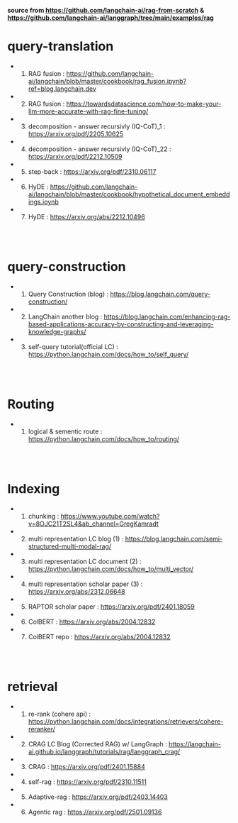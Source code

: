 **source from https://github.com/langchain-ai/rag-from-scratch & https://github.com/langchain-ai/langgraph/tree/main/examples/rag**

# query-translation
- 1. RAG fusion : https://github.com/langchain-ai/langchain/blob/master/cookbook/rag_fusion.ipynb?ref=blog.langchain.dev
- 2. RAG fusion : https://towardsdatascience.com/how-to-make-your-llm-more-accurate-with-rag-fine-tuning/
- 3. decomposition - answer recursivly (IQ-CoT)_1 : https://arxiv.org/pdf/2205.10625
- 4. decomposition - answer recursivly (IQ-CoT)_22 : https://arxiv.org/pdf/2212.10509
- 5. step-back : https://arxiv.org/pdf/2310.06117
- 6. HyDE : https://github.com/langchain-ai/langchain/blob/master/cookbook/hypothetical_document_embeddings.ipynb
- 7. HyDE : https://arxiv.org/abs/2212.10496
<br>
<br>

# query-construction 
- 1. Query Construction (blog) : https://blog.langchain.com/query-construction/
- 2. LangChain another blog : https://blog.langchain.com/enhancing-rag-based-applications-accuracy-by-constructing-and-leveraging-knowledge-graphs/
- 3. self-query tutorial(official LC) : https://python.langchain.com/docs/how_to/self_query/
<br>
<br>

# Routing
- 1. logical & sementic route : https://python.langchain.com/docs/how_to/routing/
<br>
<br>

# Indexing
- 1. chunking : https://www.youtube.com/watch?v=8OJC21T2SL4&ab_channel=GregKamradt
- 2. multi representation LC blog (1) : https://blog.langchain.com/semi-structured-multi-modal-rag/
- 3. multi representation LC document (2) : https://python.langchain.com/docs/how_to/multi_vector/
- 4. multi representation scholar paper (3) : https://arxiv.org/abs/2312.06648
- 5. RAPTOR scholar paper : https://arxiv.org/pdf/2401.18059
- 6. ColBERT : https://arxiv.org/abs/2004.12832
- 7. ColBERT repo : https://arxiv.org/abs/2004.12832
<br>
<br>

# retrieval
- 1. re-rank (cohere api) : https://python.langchain.com/docs/integrations/retrievers/cohere-reranker/
- 2. CRAG LC Blog (Corrected RAG) w/ LangGraph : https://langchain-ai.github.io/langgraph/tutorials/rag/langgraph_crag/
- 3. CRAG : https://arxiv.org/pdf/2401.15884
- 4. self-rag : https://arxiv.org/pdf/2310.11511
- 5. Adaptive-rag : https://arxiv.org/pdf/2403.14403
- 6. Agentic rag : https://arxiv.org/pdf/2501.09136